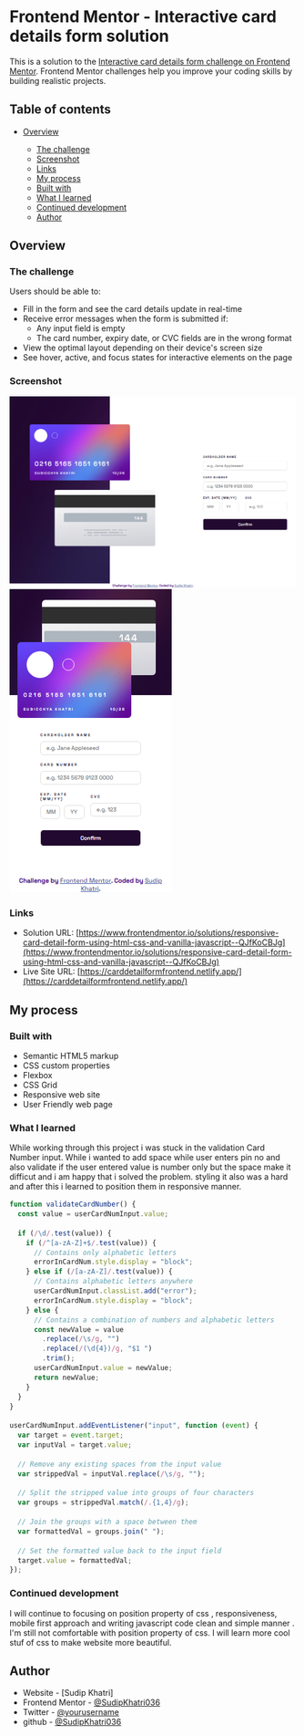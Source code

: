 # Frontend Mentor - Interactive card details form solution

This is a solution to the [Interactive card details form challenge on Frontend Mentor](https://www.frontendmentor.io/challenges/interactive-card-details-form-XpS8cKZDWw). Frontend Mentor challenges help you improve your coding skills by building realistic projects.

## Table of contents

- [Overview](#overview)

  - [The challenge](#the-challenge)
  - [Screenshot](#screenshot)
  - [Links](#links)
  - [My process](#my-process)
  - [Built with](#built-with)
  - [What I learned](#what-i-learned)
  - [Continued development](#continued-development)
  - [Author](#author)

## Overview

### The challenge

Users should be able to:

- Fill in the form and see the card details update in real-time
- Receive error messages when the form is submitted if:
  - Any input field is empty
  - The card number, expiry date, or CVC fields are in the wrong format
- View the optimal layout depending on their device's screen size
- See hover, active, and focus states for interactive elements on the page

### Screenshot

![](./Screenshot/Screenshot%20Website%20design.png)
![](./Screenshot/Screenshot%20Mobile%20design.png)

### Links

- Solution URL: [https://www.frontendmentor.io/solutions/responsive-card-detail-form-using-html-css-and-vanilla-javascript--QJfKoCBJg](https://www.frontendmentor.io/solutions/responsive-card-detail-form-using-html-css-and-vanilla-javascript--QJfKoCBJg)
- Live Site URL: [https://carddetailformfrontend.netlify.app/](https://carddetailformfrontend.netlify.app/)

## My process

### Built with

- Semantic HTML5 markup
- CSS custom properties
- Flexbox
- CSS Grid
- Responsive web site
- User Friendly web page

### What I learned

While working through this project i was stuck in the validation Card Number input. While i wanted to add space while user enters pin no and also validate if the user entered value is number only but the space make it difficut and i am happy that i solved the problem. styling it also was a hard and after this i learned to position them in responsive manner.

```js
function validateCardNumber() {
  const value = userCardNumInput.value;

  if (/\d/.test(value)) {
    if (/^[a-zA-Z]+$/.test(value)) {
      // Contains only alphabetic letters
      errorInCardNum.style.display = "block";
    } else if (/[a-zA-Z]/.test(value)) {
      // Contains alphabetic letters anywhere
      userCardNumInput.classList.add("error");
      errorInCardNum.style.display = "block";
    } else {
      // Contains a combination of numbers and alphabetic letters
      const newValue = value
        .replace(/\s/g, "")
        .replace(/(\d{4})/g, "$1 ")
        .trim();
      userCardNumInput.value = newValue;
      return newValue;
    }
  }
}

userCardNumInput.addEventListener("input", function (event) {
  var target = event.target;
  var inputVal = target.value;

  // Remove any existing spaces from the input value
  var strippedVal = inputVal.replace(/\s/g, "");

  // Split the stripped value into groups of four characters
  var groups = strippedVal.match(/.{1,4}/g);

  // Join the groups with a space between them
  var formattedVal = groups.join(" ");

  // Set the formatted value back to the input field
  target.value = formattedVal;
});
```

### Continued development

I will continue to focusing on position property of css , responsiveness, mobile first approach and writing javascript code clean and simple manner . I'm still not comfortable with position property of css. I will learn more cool stuf of css to make website more beautiful.

## Author

- Website - [Sudip Khatri]
- Frontend Mentor - [@SudipKhatri036](https://www.frontendmentor.io/profile/SudipKhatri036)
- Twitter - [@yourusername](https://www.twitter.com/yourusername)
- github - [@SudipKhatri036](https://github.com/SudipKhatri036)
